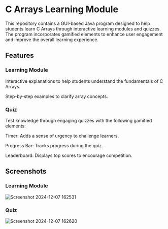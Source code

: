 # C Arrays Learning Module

This repository contains a GUI-based Java program designed to help students learn C Arrays through interactive learning modules and quizzes. The program incorporates gamified elements to enhance user engagement and improve the overall learning experience.

## Features
### Learning Module
Interactive explanations to help students understand the fundamentals of C Arrays.

Step-by-step examples to clarify array concepts.

### Quiz
Test knowledge through engaging quizzes with the following gamified elements:

Timer: Adds a sense of urgency to challenge learners.

Progress Bar: Tracks progress during the quiz.

Leaderboard: Displays top scores to encourage competition.

## Screenshots
### Learning Module

![Screenshot 2024-12-07 162531](https://github.com/user-attachments/assets/ab814cb8-4370-41af-adfa-108d6bcfff9e)

### Quiz
![Screenshot 2024-12-07 162620](https://github.com/user-attachments/assets/84e43bee-2357-457d-a5e3-26c9d88ad964)
